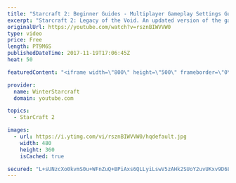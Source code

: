 ```yaml
---
title: "Starcraft 2: Beginner Guides - Multiplayer Gameplay Settings Guide and Recommendations (Updated)"
excerpt: "Starcraft 2: Legacy of the Void. An updated version of the gameplay/controls and region settings guide for Legacy of the Void, going over the changes and reiterating my recommended settings, as well as the settings I use as a Grandmaster player.  Thanks for watching and hope you enjoy!  I am a Grandmasters"
originalUrl: https://youtube.com/watch?v=rsznBIWVVW0
type: video
price: Free
length: PT9M6S
publishedDateTime: 2017-11-19T17:06:45Z
heat: 50

featuredContent: "<iframe width=\"800\" height=\"500\" frameborder=\"0\" src=\"https://www.youtube.com/embed/rsznBIWVVW0\" allow=\"accelerometer; autoplay; encrypted-media; gyroscope; picture-in-picture\" allowfullscreen></iframe>"

provider:
  name: WinterStarcraft
  domain: youtube.com

topics:
  - StarCraft 2

images:
  - url: https://i.ytimg.com/vi/rsznBIWVVW0/hqdefault.jpg
    width: 480
    height: 360
    isCached: true

secured: "L+sUNzcXo0kvmS0u+WFnZuQ+BPiAxs6QLLyiLswV5zAHk2SUoY2uvUKxv9D6LzTHZfusBSbtunPXpcxv8hyRYiuC6M5Obxia8gQyyjHeuXHNwYOXnkyqSf5kqQz15M/hvXxPTBx/HPmIRySZA0NaR5CjK0F3wmRF4+pO5fflKMBhpfKbQ6gfJ6CdJpNhkiGZdHk7qaYmU2IPMHJ/ZTCGOM+LMPR3/uA/+VCaDXEYvZkVxQXL78P3lHss78KHPg7K7Xiv8dImGanIhFgrlHxw/GQB9ORsKWi4AxdHTWU/XU2Qmp6GHaXEZ5lYQkCq1g1XTm7lUxnsLltSfSedkT2DgLDPuzgNcu377rZozSPa/A8r3PKQ8pC1ULtAwRuro5bPm9QGtlMQ9K0zlvKITv+RGCwfdQCVTZPnWx4GHBOdgEk=;H/HzDjiGHH0gk3tBEw2uhw=="
---
```


